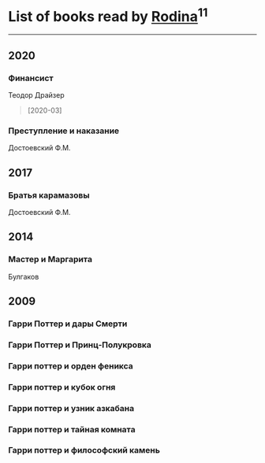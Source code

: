 # List of books read by [Rodina](https://plus.google.com/u/0/116257964632073652332/)<sup>11</sup>
---

## 2020

### Финансист
Теодор Драйзер
> [2020-03] 


### Преступление и наказание
Достоевский Ф.М.



## 2017

### Братья карамазовы
Достоевский Ф.М.



## 2014

### Мастер и Маргарита
Булгаков



## 2009

### Гарри Поттер и дары Смерти


### Гарри Поттер и Принц-Полукровка


### Гарри поттер и орден феникса


### Гарри поттер и кубок огня


### Гарри поттер и узник азкабана


### Гарри поттер и тайная комната


### Гарри поттер и философский камень



